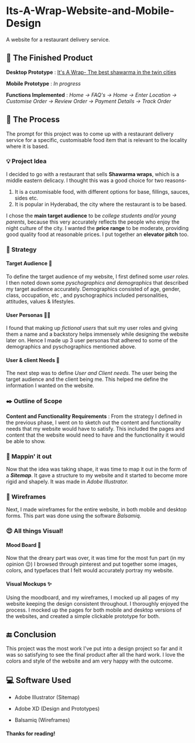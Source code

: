 # Its-A-Wrap-Website-and-Mobile-Design
A website for a restaurant delivery service. 

## :checkered_flag: The Finished Product
**Desktop Prototype** : [It's A Wrap- The best shawarma in the twin cities](https://xd.adobe.com/view/07376efd-ab2f-4981-4fc4-7db304b032d9-7106/?fullscreen)

**Mobile Prototype** : *In progress*

**Functions Implemented** : *Home -> FAQ's -> Home -> Enter Location -> Customise Order -> Review Order -> Payment Details -> Track Order*

## :memo: The Process
The prompt for this project was to come up with a restaurant delivery service for a specific, customisable food item that is relevant to the locality where it is based. 

### :bulb: Project Idea
I decided to go with a restaurant that sells **Shawarma wraps**, which is a middle eastern delicacy. I thought this was a good choice for two reasons-
1. It is a customisable food, with different options for base, fillings, sauces, sides etc.
2. It is popular in Hyderabad, the city where the restaurant is to be based.

I chose the **main target audience** to be *college students and/or young parents*, because this very accurately reflects the people who enjoy the night culture of the city. I wanted the **price range** to be moderate, providing good quality food at reasonable prices. I put together an **elevator pitch** too.


### :thought_balloon: Strategy

#### Target Audience :busts_in_silhouette: 
To define the target audience of my website, I first defined some *user roles.* I then noted down some *pyschographics and demographics* that described my target audience accurately. Demographics consisted of age, gender, class, occupation, etc , and pyschographics included personalities, attitudes, values & lifestyles.

#### User Personas :boy::girl: 
I found that making up *fictional users* that suit my user roles and giving them a name and a backstory helps immensely while designing the website later on. Hence I made up 3 user personas that adhered to some of the demographics and pyschographics mentioned above. 

#### User & client Needs  :notebook:
The next step was to define *User and Client needs*. The user being the target audience and the client being me. This helped me define the information I wanted on the website. 


### :black_nib: Outline of Scope
**Content and Functionality Requirements** : From the strategy I defined in the previous phase, I went on to sketch out the content and functionality needs that my website would have to satisfy. This included the pages and content that the website would need to have and the functionality it would be able to show.


### :round_pushpin: Mappin' it out
Now that the idea was taking shape, it was time to map it out in the form of a ***Sitemap***. It gave a structure to my website and it started to become more rigid and shapely. It was made in *Adobe Illustrator.*


### :black_square_button: Wireframes
Next, I made wireframes for the entire website, in both mobile and desktop forms. This part was done using the software *Balsamiq*.  


### :heart_eyes: All things Visual!

#### Mood Board :art: 
Now that the dreary part was over, it was time for the most fun part (in my opinion :wink:) I browsed through pinterest and put together some images, colors, and typefaces that I felt would accurately portray my website. 

#### Visual Mockups :sparkles:
Using the moodboard, and my wireframes, I mocked up all pages of my website keeping the design consistent throughout. I thoroughly enjoyed the process. I mocked up the pages for both mobile and desktop versions of the websites, and created a simple clickable prototype for both. 


## :end: Conclusion
This project was the most work I've put into a design project so far and it was so satisfying to see the final product after all the hard work. I love the colors and style of the website and am very happy with the outcome.

## :computer: Software Used
- Adobe Illustrator (Sitemap)

- Adobe XD (Design and Prototypes)

- Balsamiq (Wireframes)


#### Thanks for reading!

